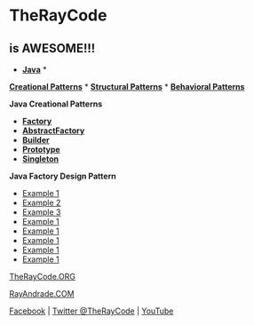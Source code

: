 # TheRayCode
## is AWESOME!!!

* **[Java](../README.md)** * 

**[Creational Patterns](../../Creational/README.md)** * **[Structural Patterns](../../Structural/README.md)** * **[Behavioral Patterns](../../Behavioral/README.md)**

**Java Creational Patterns**

 * **[Factory](../Factory/README.md)**
 * **[AbstractFactory](../AbstractFactory/README.md)**
 * **[Builder](../Builder/README.md)**
 * **[Prototype](../Prototype/README.md)**
 * **[Singleton](../Singleton/README.md)**

**Java Factory Design Pattern**

 * [Example 1](FY01/)
 * [Example 2](FY02/)
 * [Example 3](FY03/README.md)
 * [Example 1](FY07/)
 * [Example 1](FY08/)
 * [Example 1](FY09/)
 * [Example 1](FY11/)
 * [Example 1](FY11/)

[TheRayCode.ORG](https://www.TheRayCode.org)

[RayAndrade.COM](https://www.RayAndrade.com)


[Facebook](https://www.facebook.com/TheRayCode/) | [Twitter @TheRayCode](https://www.twitter.com/TheRayCode/) | [YouTube](https://www.youtube.com/AndradeRay/)
